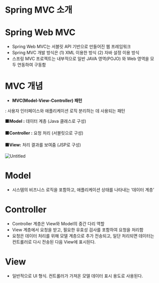 # Spring MVC 소개

# **Spring Web MVC**

- Spring Web MVC는 서블릿 API 기반으로 만들어진 웹 프레임워크
- Spring MVC 개발 방식은 (1) XML 이용한 방식 (2) 자바 설정 이용 방식
- 스프링 MVC 프로젝트는 내부적으로 일반 JAVA 영역(POJO) 와 Web 영역을 모두 연동하여 구동함

# **MVC 개념**

- **MVC(Model-View-Controller) 패턴**

: 사용자 인터페이스와 애플리케이션 로직 분리하는 데 사용되는 패턴

**🟧Model :** 데이터 계층 (Java 클래스로 구성)

**🟧Controller :** 요청 처리 (서블릿으로 구성)

**🟧View:** 처리 결과를 보여줌 (JSP로 구성) 

![Untitled](https://s3-us-west-2.amazonaws.com/secure.notion-static.com/dce6afdd-b7ae-42b0-be4e-fe8d4210ddd2/Untitled.png)

# Model

- 시스템의 비즈니스 로직을 포함하고, 애플리케이션 상태를 나타내는 ‘데이터 계층’

# Controller

- Controller 계층은 View와 Model의 중간 다리 역할
- View 계층에서 요청을 받고, 필요한 유효성 검사를 포함하여 요청을 처리함
- 요청은 데이터 처리를 위해 모델 계층으로 추가 전송되고, 일단 처리되면 데이터는 컨트롤러로 다시 전송된 다음 View에 표시된다.

# View

- 일반적으로 UI 형식. 컨트롤러가 가져온 모델 데이터 표시 용도로 사용된다.